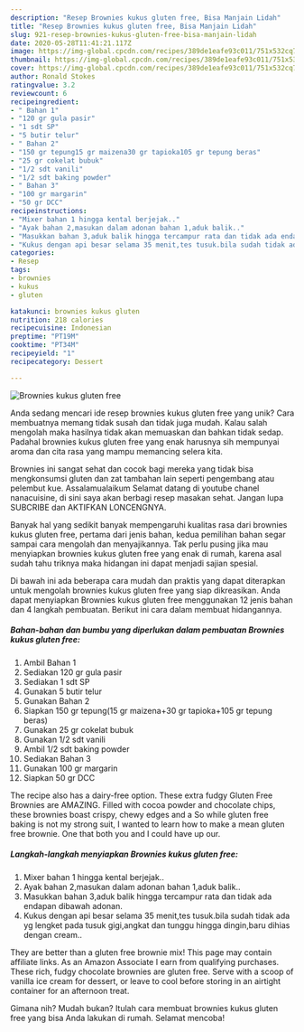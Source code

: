 ```yaml
---
description: "Resep Brownies kukus gluten free, Bisa Manjain Lidah"
title: "Resep Brownies kukus gluten free, Bisa Manjain Lidah"
slug: 921-resep-brownies-kukus-gluten-free-bisa-manjain-lidah
date: 2020-05-28T11:41:21.117Z
image: https://img-global.cpcdn.com/recipes/389de1eafe93c011/751x532cq70/brownies-kukus-gluten-free-foto-resep-utama.jpg
thumbnail: https://img-global.cpcdn.com/recipes/389de1eafe93c011/751x532cq70/brownies-kukus-gluten-free-foto-resep-utama.jpg
cover: https://img-global.cpcdn.com/recipes/389de1eafe93c011/751x532cq70/brownies-kukus-gluten-free-foto-resep-utama.jpg
author: Ronald Stokes
ratingvalue: 3.2
reviewcount: 6
recipeingredient:
- " Bahan 1"
- "120 gr gula pasir"
- "1 sdt SP"
- "5 butir telur"
- " Bahan 2"
- "150 gr tepung15 gr maizena30 gr tapioka105 gr tepung beras"
- "25 gr cokelat bubuk"
- "1/2 sdt vanili"
- "1/2 sdt baking powder"
- " Bahan 3"
- "100 gr margarin"
- "50 gr DCC"
recipeinstructions:
- "Mixer bahan 1 hingga kental berjejak.."
- "Ayak bahan 2,masukan dalam adonan bahan 1,aduk balik.."
- "Masukkan bahan 3,aduk balik hingga tercampur rata dan tidak ada endapan dibawah adonan."
- "Kukus dengan api besar selama 35 menit,tes tusuk.bila sudah tidak ada yg lengket pada tusuk gigi,angkat dan tunggu hingga dingin,baru dihias dengan cream.."
categories:
- Resep
tags:
- brownies
- kukus
- gluten

katakunci: brownies kukus gluten 
nutrition: 218 calories
recipecuisine: Indonesian
preptime: "PT19M"
cooktime: "PT34M"
recipeyield: "1"
recipecategory: Dessert

---
```



![Brownies kukus gluten free](https://img-global.cpcdn.com/recipes/389de1eafe93c011/751x532cq70/brownies-kukus-gluten-free-foto-resep-utama.jpg)

Anda sedang mencari ide resep brownies kukus gluten free yang unik? Cara membuatnya memang tidak susah dan tidak juga mudah. Kalau salah mengolah maka hasilnya tidak akan memuaskan dan bahkan tidak sedap. Padahal brownies kukus gluten free yang enak harusnya sih mempunyai aroma dan cita rasa yang mampu memancing selera kita.

Brownies ini sangat sehat dan cocok bagi mereka yang tidak bisa mengkonsumsi gluten dan zat tambahan lain seperti pengembang atau pelembut kue. Assalamualaikum Selamat datang di youtube chanel nanacuisine, di sini saya akan berbagi resep masakan sehat. Jangan lupa SUBCRIBE dan AKTIFKAN LONCENGNYA.

Banyak hal yang sedikit banyak mempengaruhi kualitas rasa dari brownies kukus gluten free, pertama dari jenis bahan, kedua pemilihan bahan segar sampai cara mengolah dan menyajikannya. Tak perlu pusing jika mau menyiapkan brownies kukus gluten free yang enak di rumah, karena asal sudah tahu triknya maka hidangan ini dapat menjadi sajian spesial.


Di bawah ini ada beberapa cara mudah dan praktis yang dapat diterapkan untuk mengolah brownies kukus gluten free yang siap dikreasikan. Anda dapat menyiapkan Brownies kukus gluten free menggunakan 12 jenis bahan dan 4 langkah pembuatan. Berikut ini cara dalam membuat hidangannya.

<!--inarticleads1-->

##### Bahan-bahan dan bumbu yang diperlukan dalam pembuatan Brownies kukus gluten free:

1. Ambil  Bahan 1
1. Sediakan 120 gr gula pasir
1. Sediakan 1 sdt SP
1. Gunakan 5 butir telur
1. Gunakan  Bahan 2
1. Siapkan 150 gr tepung(15 gr maizena+30 gr tapioka+105 gr tepung beras)
1. Gunakan 25 gr cokelat bubuk
1. Gunakan 1/2 sdt vanili
1. Ambil 1/2 sdt baking powder
1. Sediakan  Bahan 3
1. Gunakan 100 gr margarin
1. Siapkan 50 gr DCC


The recipe also has a dairy-free option. These extra fudgy Gluten Free Brownies are AMAZING. Filled with cocoa powder and chocolate chips, these brownies boast crispy, chewy edges and a So while gluten free baking is not my strong suit, I wanted to learn how to make a mean gluten free brownie. One that both you and I could have up our. 

<!--inarticleads2-->

##### Langkah-langkah menyiapkan Brownies kukus gluten free:

1. Mixer bahan 1 hingga kental berjejak..
1. Ayak bahan 2,masukan dalam adonan bahan 1,aduk balik..
1. Masukkan bahan 3,aduk balik hingga tercampur rata dan tidak ada endapan dibawah adonan.
1. Kukus dengan api besar selama 35 menit,tes tusuk.bila sudah tidak ada yg lengket pada tusuk gigi,angkat dan tunggu hingga dingin,baru dihias dengan cream..


They are better than a gluten free brownie mix! This page may contain affiliate links. As an Amazon Associate I earn from qualifying purchases. These rich, fudgy chocolate brownies are gluten free. Serve with a scoop of vanilla ice cream for dessert, or leave to cool before storing in an airtight container for an afternoon treat. 

Gimana nih? Mudah bukan? Itulah cara membuat brownies kukus gluten free yang bisa Anda lakukan di rumah. Selamat mencoba!

